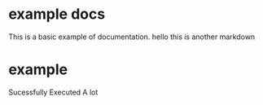 # example docs
This is a basic example of documentation.
hello this is another markdown 
# example
Sucessfully Executed A lot